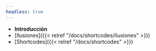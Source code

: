 ```yaml
---
headless: true
---
```


- **Introducción**
- [Ilusiones]({{< relref "/docs/shortcodes/ilusiones" >}})
- [Shortcodes]({{< relref "/docs/shortcodes" >}})
<br />
